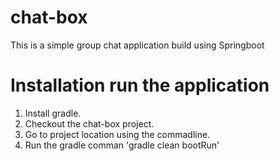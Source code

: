 # chat-box

This is a simple group chat application build using Springboot

# Installation run the application 

1. Install gradle.
2. Checkout the chat-box project.
3. Go to project location using the commadline.
4. Run the gradle comman 'gradle clean bootRun'

